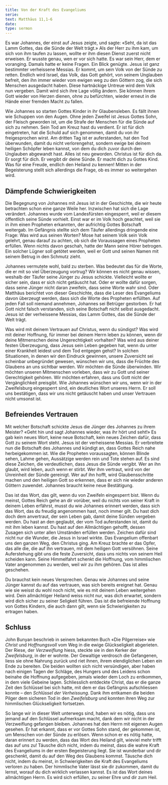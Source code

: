 ```yaml
---
title: Von der Kraft des Evangeliums
serie: 
text: Matthäus 11,1-6
date: 
type: sermon
---
```


Es war Johannes, der einst auf Jesus zeigte, und sagte: «Seht, da ist das Lamm Gottes, das die Sünde der Welt trägt.» Als der Herr zu ihm kam, um sich von ihm taufen zu lassen, wollte er ihm diesen Dienst zuerst nicht erweisen. Er wusste genau, wen er vor sich hatte. Es war sein Herr, dem er voranging. Damals hatte er keine Fragen. Ein Blick genügte. Jesus ist ganz bestimmter verheissene Messias. Er kommt, um sein Volk von der Sünde zu retten. Endlich wird Israel, das Volk, das Gott gehört, von seinem Unglauben befreit, den ihn immer wieder vom ewigen weg zu den Göttern zog, die sich Menschen ausgedacht haben. Diese hartnäckige Untreue wird dem Volk nun vergeben. Damit wird sich ihre Lage völlig ändern. Sie können ihrem Gott wieder von Herzen dienen, ohne zu befürchten, wieder erneut in die Hände einer fremden Macht zu fallen.

Wie Johannes so starten Gottes Kinder in ihr Glaubensleben. Es fällt ihnen wie Schuppen von den Augen. Ohne jeden Zweifel ist Jesus Gottes Sohn, der Fleisch geworden ist, um die Strafe der Menschen für die Sünde auf sich zu nehmen. Sein Tod am Kreuz hast du verdient. Er ist für dich eingetreten, hat die Schuld auf sich genommen, damit du von ihr freigesprochen wirst. Am dritten Tag ist er auferstanden, hat den Tod überwunden, damit du nicht verlorengehst, sondern ewige bei deinem heiligen Schöpfer leben kannst, von dem du dich zuvor durch den Unglauben abgewandt hast. Alles ist neu geworden. Christus ist für dich da. Er sorgt für dich. Er vergibt dir deine Sünde. Er macht dich zu Gottes Kind. Was für eine Freude, endlich den Heiland zu kennen! Mitten in der Begeisterung stellt sich allerdings die Frage, ob es immer so weitergehen wird.

## Dämpfende Schwierigkeiten

Die Begegnung von Johannes mit Jesus ist in der Geschichte, die wir heute betrachten schon eine ganze Weile her. Inzwischen hat sich die Lage verändert. Johannes wurde vom Landesfürsten eingesperrt, weil er diesem öffentlich seine Sünde vorhielt. Einst war er im Volk hoch geachtet, weil sie in ihm einen Propheten erkannten, der aufrichtig Gottes Botschaft weitergab. Im Gefängnis stellte sich dem Täufer allerdings dringende eine Frage: Was wird aus seinen Worten? Mose hat seinem Volk sein Volk gelehrt, genau darauf zu achten, ob sich die Voraussagen eines Propheten erfüllen. Wenn nichts davon geschah, hatte der Mann seine Hörer betrogen. Ein solcher Lügner soll getötet werden, weil er Gott und seinen Namen mit seinem Betrug in den Schmutz zieht. 

Johannes vermutete wohl, bald zu sterben. Was bedeutet das für die Worte, die er mit so viel Überzeugung vortrug? Wir können es nicht genau wissen, weshalb der Täufer seine Jünger zu Jesus schickte. Vielleicht wollte er sicher sein, dass er sich nicht getäuscht hat. Oder er wollte dafür sorgen, dass seine Jünger nicht daran zweifeln, dass seine Worte wahr sind. Oder Matthäus berichtet von dieser Geschichte, dass die Leser des Evangeliums davon überzeugt werden, dass sich die Worte des Propheten erfüllten. Auf jeden Fall soll niemand annehmen, Johannes sei Betrüger gestorben. Er hat Gott nicht falsch verstanden, sich seine Botschaft nicht selbst ausgedacht. Jesus ist der verheissene Messias, das Lamm Gottes, das die Sünde der Welt trägt.

Was wird mit deinem Vertrauen auf Christus, wenn du sündigst? Was wird mit deiner Hoffnung, für immer bei deinem Herrn leben zu können, wenn dir deine Mitmenschen deine Ungerechtigkeit vorhalten? Was wird aus deiner festen Überzeugung, dass Jesus sein Leben gegeben hat, wenn du unter einer Krankheit leidest und dem Tod entgegen gehst? In solchen Situationen, in denen wir den Eindruck gewinnen, unsere Zuversicht sei scheinbar unbegründet gewesen, wünschen wir uns, dass die Früchte des Glaubens an uns sichtbar werden. Wir möchten die Sünde überwinden. Wir möchten unseren Mitmenschen vorleben, dass wir zu Gott und seiner Gerechtigkeit gehören. Wir möchten erfahren, dass uns Gott nicht der Vergänglichkeit preisgibt. Wie Johannes wünschen wir uns, wenn wir in der Zweifelsburg eingesperrt sind, ein deutliches Wort unseres Herrn. Er soll uns bestätigen, dass wir uns nicht getäuscht haben und unser Vertrauen nicht umsonst ist.

## Befreiendes Vertrauen

Mit welcher Botschaft schickte Jesus die Jünger des Johannes zu ihrem Meister? «Geht hin und sagt Johannes wieder, was ihr hört und seht!» Es gab kein neues Wort, keine neue Botschaft, kein neues Zeichen dafür, dass Gott zu seinem Wort steht. Jesus ist der verheissene Messias. Er verbreitete nun die Botschaft des Johannes und kündigt an, dass Gottes Reich nahe herbeigekommen ist. Wie die Propheten voraussagten, können Blinde sehen, Lahme gehen, Aussätzige werden rein und Tote stehen auf. Es sind diese Zeichen, die verdeutlichen, dass Jesus die Sünde vergibt. Wer an ihn glaubt, wird leben, auch wenn er stirbt. Wer ihm vertraut, wird von der Unreinheit der Sünde gereinigt. Wer auf ihn hofft, wird Glaubensschritte machen und den heiligen Gott so erkennen, dass er sich nie wieder anderen Göttern zuwendet. Johannes braucht keine neue Bestätigung.

Das ist das Wort, das gilt, wenn du von Zweifeln eingesperrt bist. Wenn du meinst, Gottes Reich gehe an dir vorüber, weil du nichts von seiner Kraft in deinem Leben erfährst, musst du wie Johannes erinnert werden, dass sich das Wort, das du freudig angenommen hast, noch immer gilt. Du hast dich doch dem anvertraut, der sein Leben gab, damit deine Sünden vergeben werden. Du hast an den geglaubt, der vom Tod auferstanden ist, damit du mit ihm leben kannst. Du hast auf den Allmächtigen gehofft, dessen Zusagen sich unter allen Umständen erfüllen werden. Zeichen dafür sind nicht nur die Wunder, die Jesus in Israel wirkte. Das Evangelium offenbart uns den ganzen Weg, den Christus ging. Am Kreuz brachte er das Opfer, das alle die, die auf ihn vertrauen, mit dem heiligen Gott versöhnen. Seine Auferstehung gibt uns die feste Zuversicht, dass uns nichts von seinem Heil scheiden kann. Seine Himmelfahrt schenkt die Hoffnung, vom himmlischen Vater angenommen zu werden, weil wir zu ihm gehören. Das ist alles geschehen. 

Du brauchst kein neues Versprechen. Genau wie Johannes und seine Jünger kannst du auf das vertrauen, was sich bereits ereignet hat. Genau wie sie weisst du wohl noch nicht, wie es mit deinem Leben weitergehen wird. Dein allmächtiger Heiland weiss nicht nur, was dich erwartet, sondern wird dich sicher zu seiner Seligkeit führen. Das ist die befreiende Hoffnung von Gottes Kindern, die auch dann gilt, wenn sie Schwierigkeiten zu ertragen haben.

## Schluss

John Bunyan beschrieb in seinem bekannten Buch «Die Pilgerreise» wie *Christ* und *Hoffnungsvoll* vom Weg in die ewige Glückseligkeit abgerieten. Der Riese, der *Verzweiflung* hiess, steckte sie in den Kerker der *Zweifelsburg*, in der er wohnte. Der Gewaltige verdrosch die Gefangenen, liess sie ohne Nahrung zurück und riet ihnen, ihrem elendiglichen Leben ein Ende zu bereiten. Die beiden wollten sich nicht versündigen, aber haben nach einigen Tagen der Schläge, des Hungers und des Leidens schon beinahe die Hoffnung aufgegeben, jemals wieder dem Loch zu entkommen, in dem viele Gebeine lagen. Schliesslich entdeckte Christ, das er die ganze Zeit den Schlüssel bei sich hatte, mit dem er das Gefängnis aufschliessen konnte – den *Schlüssel der Verheissung*. Dank ihm entkamen die beiden Pilger dem sicheren Tod in den *Zweifelsburg* und konnten ihren Weg zur himmlischen Glückseligkeit fortsetzen.

So lange wir in dieser Welt unterwegs sind, haben wir es nötig, dass uns jemand auf den Schlüssel aufmerksam macht, dank dem wir nicht in der Verzweiflung gefangen bleiben. Johannes hat den Herrn mit eigenen Augen gesehen. Er hat erkannt, dass er vor Gottes Sohn stand, der gekommen ist, um Menschen von der Sünde zu erlösen. Wenn schon er es nötig hatte, daran erinnert zu werden, dass das Wort des Heiland gilt, wieviel mehr trifft das auf uns zu! Täusche dich nicht, indem du meinst, dass die wahre Kraft des Evangeliums in der ersten Begeisterung liegt. Sie ist wunderbar und dir geschenkt, damit du auf den Weg des Glaubens kommst. Täusche dich nicht, indem du meinst, in Schwierigkeiten die Kraft des Evangeliums verloren zu haben. Der himmlische Vater lässt sie dir zukommen, damit du lernst, worauf du dich wirklich verlassen kannst. Es ist das Wort deines allmächtigen Herrn. Es wird sich erfüllen, zu seiner Ehre und dir zum Heil.

